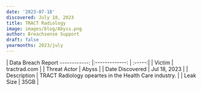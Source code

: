 ```yaml
---
date: '2023-07-18'
discovered: July 18, 2023
title: TRACT Radiology
image: images/blog/Abyss.png
author: Breachsense Support
draft: false
yearmonths: 2023/july
---
```



| Data Breach Report
------------:     |:-------------:    | :-----:|
| Victim      | tractrad.com      | 
| Threat Actor      | Abyss      | 
| Date Discovered      | Jul 18, 2023      | 
| Description      | TRACT Radiology opeartes in the Health Care industry.      | 
| Leak Size      | 35GB      | 

